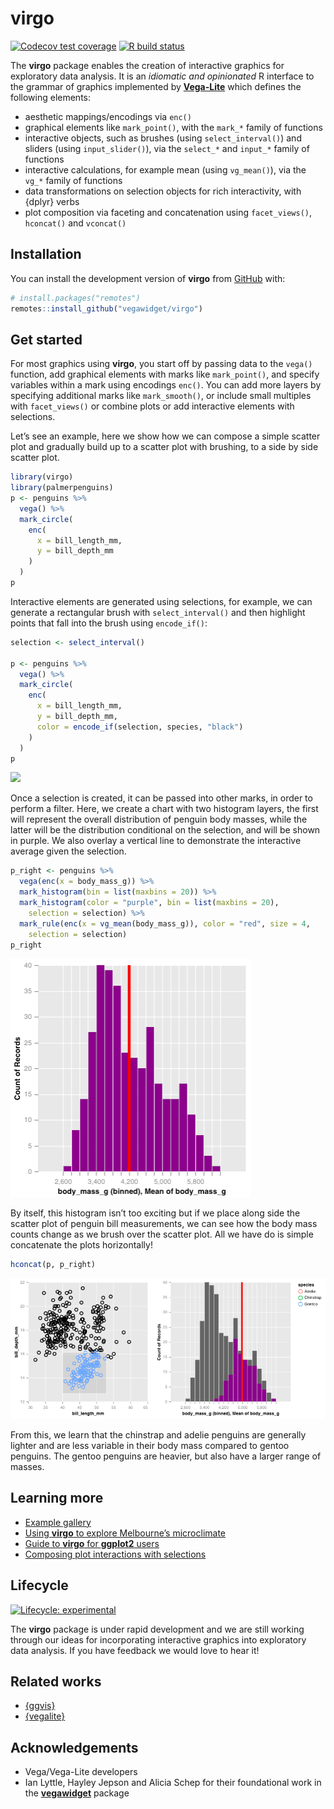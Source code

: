 
<!-- README.md is generated from README.Rmd. Please edit that file -->

# virgo

<!-- badges: start -->

[![Codecov test
coverage](https://codecov.io/gh/vegawidget/virgo/branch/master/graph/badge.svg)](https://codecov.io/gh/vegawidget/virgo?branch=master)
[![R build
status](https://github.com/vegawidget/virgo/workflows/R-CMD-check/badge.svg)](https://github.com/vegawidget/virgo/actions)
<!-- badges: end -->

The **virgo** package enables the creation of interactive graphics for
exploratory data analysis. It is an *idiomatic and opinionated* R
interface to the grammar of graphics implemented by
[**Vega-Lite**](https://vega.github.io/vega-lite/) which defines the
following elements:

-   aesthetic mappings/encodings via `enc()`
-   graphical elements like `mark_point()`, with the `mark_*` family of
    functions
-   interactive objects, such as brushes (using `select_interval()`) and
    sliders (using `input_slider()`), via the `select_*` and `input_*`
    family of functions
-   interactive calculations, for example mean (using `vg_mean()`), via
    the `vg_*` family of functions
-   data transformations on selection objects for rich interactivity,
    with {dplyr} verbs
-   plot composition via faceting and concatenation using
    `facet_views()`, `hconcat()` and `vconcat()`

## Installation

<!--
You can install the released version of **virgo** from [CRAN](https://CRAN.R-project.org) with:

``` r
install.packages("virgo")
```

-->

You can install the development version of **virgo** from
[GitHub](https://github.com/) with:

``` r
# install.packages("remotes")
remotes::install_github("vegawidget/virgo")
```

## Get started

For most graphics using **virgo**, you start off by passing data to the
`vega()` function, add graphical elements with marks like
`mark_point()`, and specify variables within a mark using encodings
`enc()`. You can add more layers by specifying additional marks like
`mark_smooth()`, or include small multiples with `facet_views()` or
combine plots or add interactive elements with selections.

Let’s see an example, here we show how we can compose a simple scatter
plot and gradually build up to a scatter plot with brushing, to a side
by side scatter plot.

``` r
library(virgo)
library(palmerpenguins)
p <- penguins %>% 
  vega() %>% 
  mark_circle(
    enc(
      x = bill_length_mm, 
      y = bill_depth_mm
    )
  )
p
```

Interactive elements are generated using selections, for example, we can
generate a rectangular brush with `select_interval()` and then highlight
points that fall into the brush using `encode_if()`:

``` r
selection <- select_interval()

p <- penguins %>% 
  vega() %>% 
  mark_circle(
    enc(
      x = bill_length_mm, 
      y = bill_depth_mm, 
      color = encode_if(selection, species, "black")
    )
  )
p
```

![](man/figures/readme-circle.png)

Once a selection is created, it can be passed into other marks, in order
to perform a filter. Here, we create a chart with two histogram layers,
the first will represent the overall distribution of penguin body
masses, while the latter will be the distribution conditional on the
selection, and will be shown in purple. We also overlay a vertical line
to demonstrate the interactive average given the selection.

``` r
p_right <- penguins %>% 
  vega(enc(x = body_mass_g)) %>% 
  mark_histogram(bin = list(maxbins = 20)) %>% 
  mark_histogram(color = "purple", bin = list(maxbins = 20),
    selection = selection) %>% 
  mark_rule(enc(x = vg_mean(body_mass_g)), color = "red", size = 4,
    selection = selection)
p_right
```

![](man/figures/readme-histogram.png)

By itself, this histogram isn’t too exciting but if we place along side
the scatter plot of penguin bill measurements, we can see how the body
mass counts change as we brush over the scatter plot. All we have do is
simple concatenate the plots horizontally!

``` r
hconcat(p, p_right)
```

![](man/figures/readme-hconcat.png)

From this, we learn that the chinstrap and adelie penguins are generally
lighter and are less variable in their body mass compared to gentoo
penguins. The gentoo penguins are heavier, but also have a larger range
of masses.

## Learning more

-   [Example gallery]()
-   [Using **virgo** to explore Melbourne’s microclimate]()
-   [Guide to **virgo** for **ggplot2** users]()
-   [Composing plot interactions with selections]()

## Lifecycle

[![Lifecycle:
experimental](https://img.shields.io/badge/lifecycle-experimental-orange.svg)](https://www.tidyverse.org/lifecycle/#experimental)

The **virgo** package is under rapid development and we are still
working through our ideas for incorporating interactive graphics into
exploratory data analysis. If you have feedback we would love to hear
it!

## Related works

-   [{ggvis}](http://ggvis.rstudio.com)
-   [{vegalite}](https://github.com/hrbrmstr/vegalite)

## Acknowledgements

-   Vega/Vega-Lite developers
-   Ian Lyttle, Hayley Jepson and Alicia Schep for their foundational
    work in the
    [**vegawidget**](https://vegawidget.github.io/vegawidget/) package
